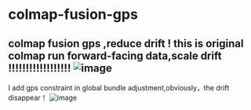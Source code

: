 # colmap-fusion-gps
colmap fusion gps ,reduce drift !
this is original colmap run forward-facing data,scale drift !!!!!!!!!!!!!!!!!!
![image](https://github.com/yuancaimaiyi/colmap-fusion-gps/blob/main/1.png)
---
I add gps constraint in global bundle adjustment,obviously，the drift disappear！
![image](https://github.com/yuancaimaiyi/colmap-fusion-gps/blob/main/3.png)
